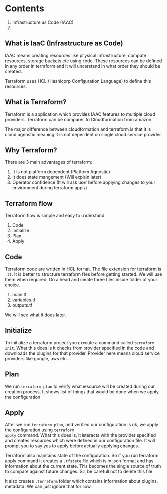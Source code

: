 # Contents
1. Infrastructure as Code (IAAC)
2. 

## What is IaaC (Infrastructure as Code)
IAAC means creating resources like physical infrastructure, compute resources, storage buckets etc using code. These resources can be defined in any order in terraform and it will understand in what order they should be created. 

Terraform uses HCL (Hashicorp Configuration Language) to define this resources.

## What is Terraform?
Terraform is a application which provides IAAC features to multiple cloud providers. Terraform can be compared to Cloudformation from amazon.

The major difference between cloudformation and terraform is that it is cloud agnostic meaning it is not dependent on single cloud service provider.

## Why Terraform?
There are 3 main advantages of terraform:
1. It is not platform dependent (Platform Agnostic)
2. It does state mangement (Will explain later)
3. Operator confidence (It will ask user before applying changes to your environment during terraform apply)

## Terraform flow
Terraform flow is simple and easy to understand.
1. Code
2. Initialize
3. Plan
4. Apply

## Code
Terraform code are written in HCL format. The file extension for terraform is <code>.tf</code>. It is better to structure terraform files before getting started. We will use them when required. Go a head and create three files inside folder of your choice. 
1. main.tf
2. variables.tf
3. outputs.tf

We will see what it does later.

## Initialize
To initialize a terraform project you execute a command called <code>terraform init</code>. What this does is it checks from provider specified in the code and downloads the plugins for that provider. Provider here means cloud service providers like google, aws etc.

## Plan
We run <code>terraform plan</code> to verify what resource will be created during our creation process. It shows list of things that would be done when we apply the configuration

## Apply
After we run <code>terraform plan</code>, and verified our configuration is ok, we apply the configuration using <code>terraform apply</code> command. What this does is, it interacts with the provider specified and creates resources which were defined in our configuration file. It will prompt you to say yes to apply before actually applying changes.

Terraform also maintains state of the configuration. So if you run terraform apply command it creates a <code>.tfstate</code> file which is in json format and has information about the current state. This becomes the single source of truth to compare against future changes. So, be carefull not to delete this file. 

It also creates <code>.terraform</code> folder which contains information about plugins, metadata. We can just ignore that for now.